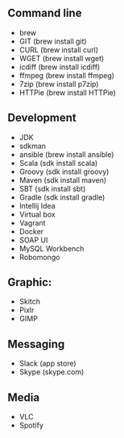 ## Command line 
* brew
* GIT (brew install git)
* CURL (brew install curl)
* WGET (brew install wget)
* icdiff (brew install icdiff)
* ffmpeg (brew install ffmpeg)
* 7zip (brew install p7zip)
* HTTPie (brew install HTTPie)

## Development
* JDK
* sdkman
* ansible (brew install ansible)
* Scala (sdk install scala)
* Groovy (sdk install groovy)
* Maven (sdk install maven)
* SBT (sdk install sbt)
* Gradle (sdk install gradle)
* Intellij Idea
* Virtual box
* Vagrant
* Docker
* SOAP UI
* MySQL Workbench
* Robomongo

## Graphic: 
* Skitch
* Pixlr
* GIMP

## Messaging
* Slack (app store)
* Skype (skype.com)

## Media 
* VLC
* Spotify 
